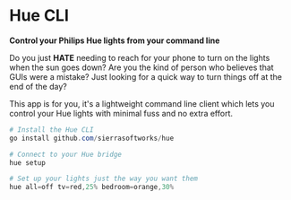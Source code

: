 # Hue CLI
**Control your Philips Hue lights from your command line**

Do you just **HATE** needing to reach for your phone to turn on the lights
when the sun goes down? Are you the kind of person who believes that GUIs
were a mistake? Just looking for a quick way to turn things off at the end
of the day?

This app is for you, it's a lightweight command line client which lets you
control your Hue lights with minimal fuss and no extra effort.

```powershell
# Install the Hue CLI
go install github.com/sierrasoftworks/hue

# Connect to your Hue bridge
hue setup

# Set up your lights just the way you want them
hue all=off tv=red,25% bedroom=orange,30%
```